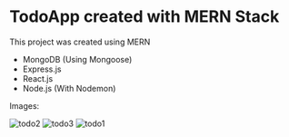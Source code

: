 # TodoApp created with MERN Stack

This project was created using MERN

* MongoDB (Using Mongoose)
* Express.js 
* React.js
* Node.js (With Nodemon)


Images:
  
![todo2](https://user-images.githubusercontent.com/103704812/207214933-70b37eaf-72fe-4ada-901b-cc5f54f57ed5.png)
![todo3](https://user-images.githubusercontent.com/103704812/207214936-2e039ba3-b3f3-4c6a-b8e0-8ea57e38f02a.png)
![todo1](https://user-images.githubusercontent.com/103704812/207214938-a6730e2e-f68c-41a2-b065-730396a1ac4c.png)

